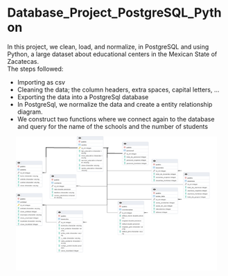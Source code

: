 # Database_Project_PostgreSQL_Python
In this project, we clean, load, and normalize, in PostgreSQL and using Python, a large dataset about educational centers in the Mexican State of Zacatecas.  
The steps followed:  
- Importing as csv  
- Cleaning the data; the column headers, extra spaces, capital letters, ...  
- Exporting the data into a PostgreSql database  
- In PostgreSql, we normalize the data and create a entity relationship diagram.
- We construct two functions where we connect again to the database and query for the name of the schools and the number of students

<div class="row">
  <div class="column" align="center">
    <img src="https://github.com/cmuro27/Database_Project_PostgreSQL_Python/blob/main/diagram_normalization.png" height="310" style="width:92%">
  </div>
</div>
